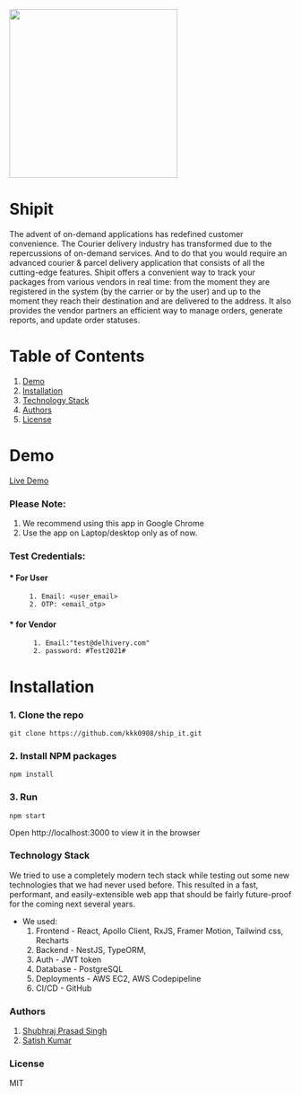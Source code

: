 

<img src="https://user-images.githubusercontent.com/32466035/155830419-4da3cf55-ff07-43cf-be72-52761de49c81.png" width="300" height="300">

# Shipit

The advent of on-demand applications has redefined customer convenience. The Courier
delivery industry has transformed due to the repercussions of on-demand services. And to do
that you would require an advanced courier & parcel delivery application that consists of all the
cutting-edge features. Shipit offers a convenient way to track your packages from various vendors in real time: from the moment they are registered in the system (by the carrier or by the user) and up to the moment they reach their destination and are delivered to the address. It also provides the vendor partners an efficient way to manage orders, generate reports, and update order statuses.



# Table of Contents
1. [Demo](https://github.com/kkk0908/ship_it/blob/master/README.md#demo)
2. [Installation](https://github.com/kkk0908/ship_it/blob/master/README.md#installation)
3. [Technology Stack](https://github.com/kkk0908/ship_it/blob/master/README.md#technology-stack)
4. [Authors](https://github.com/kkk0908/ship_it/blob/master/README.md#technology-stack)
5. [License](https://github.com/kkk0908/ship_it/blob/master/README.md#technology-stack)

# Demo
[Live Demo](http://13.234.187.25/)

### Please Note:
 1. We recommend using this app in Google Chrome 
 2. Use the app on Laptop/desktop only as of now.

### Test Credentials:
   #### * For User
         1. Email: <user_email>
         2. OTP: <email_otp>
   #### * for Vendor
          1. Email:"test@delhivery.com"
          2. password: #Test2021#

# Installation
### 1. Clone the repo
```git clone https://github.com/kkk0908/ship_it.git``` 

### 2. Install NPM packages

```npm install```

### 3. Run
```npm start```

Open http://localhost:3000 to view it in the browser

### Technology Stack
We tried to use a completely modern tech stack while testing out some new technologies that we had never used before. This resulted in a fast, performant, and easily-extensible web app that should be fairly future-proof for the coming next several years. 
* We used:
     1. Frontend - React, Apollo Client, RxJS, Framer Motion, Tailwind css, Recharts
     2. Backend - NestJS, TypeORM,
     3. Auth - JWT token
     4. Database - PostgreSQL
     5. Deployments - AWS EC2, AWS Codepipeline
     6. CI/CD - GitHub

### Authors
 1. [Shubhraj Prasad Singh](https://github.com/Shubhraaaj)
 2. [Satish Kumar](https://github.com/kkk0908)

### License
MIT

